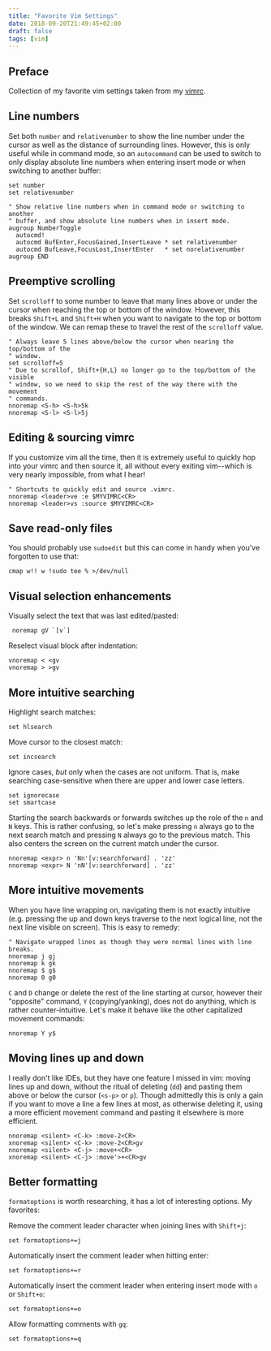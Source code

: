 ```yaml
---
title: "Favorite Vim Settings"
date: 2018-09-20T21:49:45+02:00
draft: false
tags: [vim]
---
```


## Preface

Collection of my favorite vim settings taken from my
[vimrc](https://github.com/mandreyel/dotfiles/blob/master/vim/.vimrc).

## Line numbers

Set both `number` and `relativenumber` to show the line number under the cursor
as well as the distance of surrounding lines. However, this is only useful while
in command mode, so an `autocommand` can be used to switch to only display
absolute line numbers when entering insert mode or when switching to another
buffer:

```vim
set number
set relativenumber

" Show relative line numbers when in command mode or switching to another
" buffer, and show absolute line numbers when in insert mode.
augroup NumberToggle
  autocmd!
  autocmd BufEnter,FocusGained,InsertLeave * set relativenumber
  autocmd BufLeave,FocusLost,InsertEnter   * set norelativenumber
augroup END
```

## Preemptive scrolling

Set `scrolloff` to some number to leave that many lines above or under the
cursor when reaching the top or bottom of the window. However, this breaks
`Shift+L` and `Shift+H` when you want to navigate to the top or bottom of the
window. We can remap these to travel the rest of the `scrolloff` value.

```vim
" Always leave 5 lines above/below the cursor when nearing the top/bottom of the
" window.
set scrolloff=5
" Due to scrollof, Shift+{H,L} no longer go to the top/bottom of the visible
" window, so we need to skip the rest of the way there with the movement
" commands.
nnoremap <S-h> <S-h>5k
nnoremap <S-l> <S-l>5j
```

## Editing & sourcing vimrc

If you customize vim all the time, then it is extremely useful to quickly hop
into your vimrc and then source it, all without every exiting vim--which is
very nearly impossible, from what I hear!

```vim
" Shortcuts to quickly edit and source .vimrc.
nnoremap <leader>ve :e $MYVIMRC<CR>
nnoremap <leader>vs :source $MYVIMRC<CR>
```

## Save read-only files

You should probably use `sudoedit` but this can come in handy when you've
forgotten to use that:

```vim
cmap w!! w !sudo tee % >/dev/null
```

## Visual selection enhancements

Visually select the text that was last edited/pasted:
```vim
 noremap gV `[v`]
```

Reselect visual block after indentation:
```vim
vnoremap < <gv
vnoremap > >gv
```

## More intuitive searching

Highlight search matches:
```vim
set hlsearch
```

Move cursor to the closest match:
```vim
set incsearch
```

Ignore cases, *but* only when the cases are not uniform. That is, make searching
case-sensitive when there are upper and lower case letters.
```vim
set ignorecase
set smartcase
```

Starting the search backwards or forwards switches up the role of the `n` and
`N` keys. This is rather confusing, so let's make pressing `n` always go to the next
search match and pressing `N` always go to the previous match. This also centers
the screen on the current match under the cursor.
```vim
nnoremap <expr> n 'Nn'[v:searchforward] . 'zz'
nnoremap <expr> N 'nN'[v:searchforward] . 'zz'
```

## More intuitive movements

When you have line wrapping on, navigating them is not exactly intuitive
(e.g. pressing the up and down keys traverse to the next logical line, not the next
line visible on screen). This is easy to remedy:
```vim
" Navigate wrapped lines as though they were normal lines with line breaks.
nnoremap j gj
nnoremap k gk
nnoremap $ g$
nnoremap 0 g0
```

`C` and `D` change or delete the rest of the line starting at cursor, however
their "opposite" command, `Y` (copying/yanking), does not do anything, which is
rather counter-intuitive. Let's make it behave like the other capitalized
movement commands:
```vim
nnoremap Y y$
```

## Moving lines up and down

I really don't like IDEs, but they have one feature I missed in vim: moving
lines up and down, without the ritual of deleting (`dd`) and pasting them above
or below the cursor (`<s-p>` or `p`). Though admittedly this is only a gain if
you want to move a line a few lines at most, as otherwise deleting it, using a
more efficient movement command and pasting it elsewhere is more efficient.
```vim
nnoremap <silent> <C-k> :move-2<CR>
xnoremap <silent> <C-k> :move-2<CR>gv
nnoremap <silent> <C-j> :move+<CR>
xnoremap <silent> <C-j> :move'>+<CR>gv
```

## Better formatting

`formatoptions` is worth researching, it has a lot of interesting options. My
favorites:

Remove the comment leader character when joining lines with `Shift+j`:
```vim
set formatoptions+=j
```

Automatically insert the comment leader when hitting enter:
```vim
set formatoptions+=r
```

Automatically insert the comment leader when entering insert mode with `o` or
`Shift+o`:
```vim
set formatoptions+=o
```

Allow formatting comments with `gq`:
```vim
set formatoptions+=q
```
